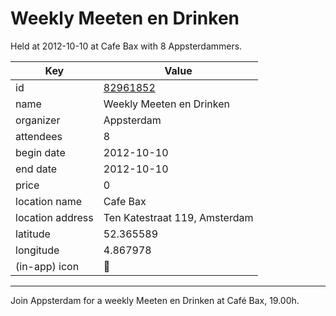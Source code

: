 # Weekly Meeten en Drinken
Held at 2012-10-10 at Cafe Bax with 8 Appsterdammers.
        
|Key|Value
|---|---|
|id|[82961852](https://www.meetup.com/appsterdam/events/82961852/)|
|name|Weekly Meeten en Drinken|
|organizer|Appsterdam|
|attendees|8|
|begin date|2012-10-10|
|end date|2012-10-10|
|price|0|
|location name|Cafe Bax|
|location address|Ten Katestraat 119, Amsterdam|
|latitude|52.365589|
|longitude|4.867978|
|(in-app) icon|🍺|

---

Join Appsterdam for a weekly Meeten en Drinken at Café Bax, 19.00h.


